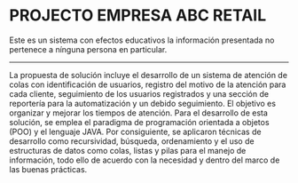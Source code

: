 # PROJECTO EMPRESA ABC RETAIL
Este es un sistema con efectos educativos la información presentada no pertenece a nínguna persona en particular.

---

La propuesta de solución incluye el desarrollo de un sistema de atención de colas con identificación de usuarios, registro del motivo de la atención para cada cliente, seguimiento de los usuarios registrados y una sección de reportería para la automatización y un debido seguimiento. El objetivo es organizar y mejorar los tiempos de atención. Para el desarrollo de esta solución, se emplea el paradigma de programación orientada a objetos (POO) y el lenguaje JAVA. Por consiguiente, se aplicaron técnicas de desarrollo como recursividad, búsqueda, ordenamiento y el uso de estructuras de datos como colas, listas y pilas para el manejo de información, todo ello de acuerdo con la necesidad y dentro del marco de las buenas prácticas.


